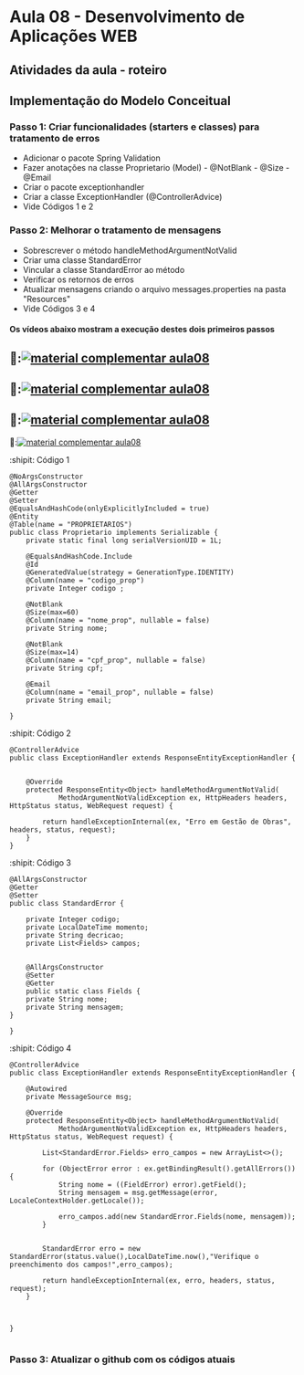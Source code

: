# Aula 08 - Desenvolvimento de Aplicações WEB
## Atividades da aula - roteiro

## Implementação do Modelo Conceitual

### Passo 1: Criar funcionalidades (starters e classes) para tratamento de erros
- Adicionar o pacote Spring Validation
- Fazer anotações na classe Proprietario (Model) - @NotBlank - @Size - @Email
- Criar o pacote exceptionhandler
- Criar a classe ExceptionHandler (@ControllerAdvice)
- Vide Códigos 1 e 2

### Passo 2: Melhorar o tratamento de mensagens
- Sobrescrever o método handleMethodArgumentNotValid
- Criar uma classe StandardError
- Vincular a classe StandardError ao método
- Verificar os retornos de erros
- Atualizar mensagens criando o arquivo messages.properties na pasta "Resources"
- Vide Códigos 3 e 4


####  Os vídeos abaixo mostram a execução destes dois primeiros passos

🥇:[![material complementar aula08](https://github.com/marcoswagner-commits/gestao_obras_aula_daw/blob/ba294e3ae0ee3da2378b3c9d5be18c7df419fb2c/Capa_aula07.png)](https://www.youtube.com/watch?v=kwyntQNaGn0)
-
🥈:[![material complementar aula08](https://github.com/marcoswagner-commits/gestao_obras_aula_daw/blob/ba294e3ae0ee3da2378b3c9d5be18c7df419fb2c/Capa_aula07.png)](https://www.youtube.com/watch?v=qThJM6UPSqE)
-
🥉:[![material complementar aula08](https://github.com/marcoswagner-commits/gestao_obras_aula_daw/blob/ba294e3ae0ee3da2378b3c9d5be18c7df419fb2c/Capa_aula07.png)](https://www.youtube.com/watch?v=qGMNf2p6zrk)
-
🥉:[![material complementar aula08](https://github.com/marcoswagner-commits/gestao_obras_aula_daw/blob/ba294e3ae0ee3da2378b3c9d5be18c7df419fb2c/Capa_aula07.png)](https://www.youtube.com/watch?v=4qkG2kMqmhc)




:shipit: Código 1
```
@NoArgsConstructor
@AllArgsConstructor
@Getter
@Setter
@EqualsAndHashCode(onlyExplicitlyIncluded = true)
@Entity
@Table(name = "PROPRIETARIOS")
public class Proprietario implements Serializable {
	private static final long serialVersionUID = 1L;

	@EqualsAndHashCode.Include
	@Id
	@GeneratedValue(strategy = GenerationType.IDENTITY)
	@Column(name = "codigo_prop")
	private Integer codigo ;
	
	@NotBlank
	@Size(max=60)
	@Column(name = "nome_prop", nullable = false)
	private String nome;
	
	@NotBlank
	@Size(max=14)
	@Column(name = "cpf_prop", nullable = false)
	private String cpf;
	
	@Email
	@Column(name = "email_prop", nullable = false)
	private String email;
	
}

```

:shipit: Código 2
```
@ControllerAdvice
public class ExceptionHandler extends ResponseEntityExceptionHandler {
	
	
	@Override
	protected ResponseEntity<Object> handleMethodArgumentNotValid(
			MethodArgumentNotValidException ex, HttpHeaders headers, HttpStatus status, WebRequest request) {

		return handleExceptionInternal(ex, "Erro em Gestão de Obras", headers, status, request);
	}
}
```

:shipit: Código 3
```
@AllArgsConstructor
@Getter
@Setter
public class StandardError {
	
	private Integer codigo;
	private LocalDateTime momento;
	private String decricao;
	private List<Fields> campos;


	@AllArgsConstructor
	@Setter
	@Getter
	public static class Fields {
	private String nome;
	private String mensagem;
}
	
}

```

:shipit: Código 4
```
@ControllerAdvice
public class ExceptionHandler extends ResponseEntityExceptionHandler {
	
	@Autowired
	private MessageSource msg;
	
	@Override
	protected ResponseEntity<Object> handleMethodArgumentNotValid(
			MethodArgumentNotValidException ex, HttpHeaders headers, HttpStatus status, WebRequest request) {

		List<StandardError.Fields> erro_campos = new ArrayList<>();
		
		for (ObjectError error : ex.getBindingResult().getAllErrors()) {
			String nome = ((FieldError) error).getField();
			String mensagem = msg.getMessage(error, LocaleContextHolder.getLocale());
			
			erro_campos.add(new StandardError.Fields(nome, mensagem));
		}
		
		
		StandardError erro = new StandardError(status.value(),LocalDateTime.now(),"Verifique o preenchimento dos campos!",erro_campos);
		
		return handleExceptionInternal(ex, erro, headers, status, request);
	}
	
	

}


```
### Passo 3: Atualizar o github com os códigos atuais
